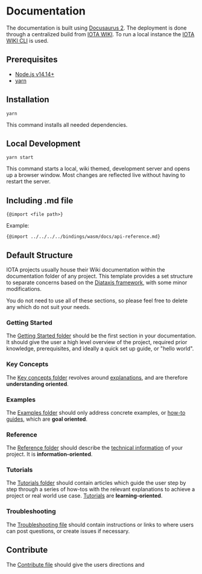 # Documentation

The documentation is built using [Docusaurus 2](https://docusaurus.io/). The deployment is done through a centralized build from [IOTA WIKI](https://github.com/iota-community/iota-wiki). To run a local instance the [IOTA WIKI CLI](https://github.com/iota-community/iota-wiki-cli) is used.

## Prerequisites

- [Node.js v14.14+](https://nodejs.org/en/)
- [yarn](https://yarnpkg.com/getting-started/install)

## Installation

```console
yarn
```

This command installs all needed dependencies.

## Local Development

```console
yarn start
```

This command starts a local, wiki themed, development server and opens up a browser window. Most changes are reflected live without having to restart the server.

## Including .md file

```console
{@import <file path>}
```

Example:

```console
{@import ../../../../bindings/wasm/docs/api-reference.md}
```

## Default Structure

IOTA projects usually house their Wiki documentation within the documentation folder of any project. This
template provides a set structure to separate concerns based on the [Diataxis framework](https://diataxis.fr/), with
some minor modifications.

You do not need to use all of these sections, so please feel free to delete any which do not suit your needs.

### Getting Started

The [Getting Started folder](documentation/getting_started/README.md) should be the first section in your documentation. It should give the user a high level overview of the project, required prior knowledge, prerequisites, and ideally a quick set up guide, or "hello world".

### Key Concepts

The [Key concepts folder](documentation/key_concepts/README.md) revolves around [explanations](https://diataxis.fr/explanation/), and are therefore **understanding oriented**.

### Examples

The [Examples folder](documentation/examples/README.md) should only address concrete examples, or [how-to guides](https://diataxis.fr/how-to-guides/), which are **goal oriented**.

### Reference

The [Reference folder](documentation/reference/README.md) should describe the [technical information](https://diataxis.fr/reference/) of your project. It is **information-oriented**.

### Tutorials

The [Tutorials folder](documentation/tutorials/README.md) should contain articles which guide the user step by step through a series of how-tos with the relevant explanations to achieve a project or real world use case. [Tutorials](https://diataxis.fr/tutorials/) are **learning-oriented**.

### Troubleshooting

The [Troubleshooting file](documentation/troubleshooting.md) should contain instructions or links to where users can post questions, or create issues if necessary.

## Contribute

The [Contribute file](documentation/contribute.md) should give the users directions and 